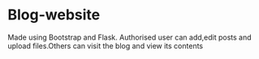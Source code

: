 # Blog-website
Made using Bootstrap and Flask. Authorised user can add,edit posts and upload files.Others can visit the blog and view its contents
